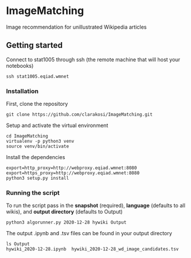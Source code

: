 # ImageMatching
Image recommendation for unillustrated Wikipedia articles

## Getting started

Connect to stat1005 through ssh (the remote machine that will host your notebooks)
```
ssh stat1005.eqiad.wmnet
```

### Installation
First, clone the repository
```shell
git clone https://github.com/clarakosi/ImageMatching.git
```

Setup and activate the virtual environment
```shell
cd ImageMatching
virtualenv -p python3 venv
source venv/bin/activate
```

Install the dependencies
```shell
export=http_proxy=http://webproxy.eqiad.wmnet:8080
export=https_proxy=http://webproxy.eqiad.wmnet:8080
python3 setup.py install
```

### Running the script

To run the script pass in the **snapshot** (required), **language** (defaults to all wikis),
and **output directory** (defaults to Output)
```shell
python3 algorunner.py 2020-12-28 hywiki Output
```

The output .ipynb and .tsv files can be found in your output directory
```shell
ls Output
hywiki_2020-12-28.ipynb  hywiki_2020-12-28_wd_image_candidates.tsv
```

